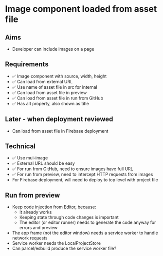 Image component loaded from asset file
======================================

Aims
----

- Developer can include images on a page

Requirements
------------

- ✅ Image component with source, width, height
- ✅ Can load from external URL
- ✅ Use name of asset file in src for internal
- ✅ Can load from asset file in preview
- ✅ Can load from asset file in run from GitHub
- ✅ Has alt property, also shown as title

Later - when deployment reviewed
--------------------------------

- Can load from asset file in Firebase deployment 

Technical
---------

- ✅ Use mui-image
- ✅ External URL should be easy
- ✅ For run from GitHub, need to ensure images have full URL
- ✅ For run from preview, need to intercept HTTP requests from images
- For Firebase deployment, will need to deploy to top level with project file

Run from preview
----------------

- Keep code injection from Editor, because:
  - It already works
  - Keeping state through code changes is important
  - The editor (or editor runner) needs to generate the code anyway for errors and preview
- The app frame (not the editor window) needs a service worker to handle network requests
- Service worker needs the LocalProjectStore
- Can parcel/esbuild produce the service worker file?

